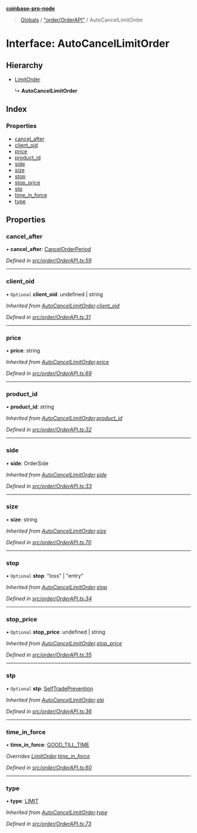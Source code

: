 **[coinbase-pro-node](../README.md)**

> [Globals](../globals.md) / ["order/OrderAPI"](../modules/_order_orderapi_.md) / AutoCancelLimitOrder

# Interface: AutoCancelLimitOrder

## Hierarchy

- [LimitOrder](_order_orderapi_.limitorder.md)

  ↳ **AutoCancelLimitOrder**

## Index

### Properties

- [cancel_after](_order_orderapi_.autocancellimitorder.md#cancel_after)
- [client_oid](_order_orderapi_.autocancellimitorder.md#client_oid)
- [price](_order_orderapi_.autocancellimitorder.md#price)
- [product_id](_order_orderapi_.autocancellimitorder.md#product_id)
- [side](_order_orderapi_.autocancellimitorder.md#side)
- [size](_order_orderapi_.autocancellimitorder.md#size)
- [stop](_order_orderapi_.autocancellimitorder.md#stop)
- [stop_price](_order_orderapi_.autocancellimitorder.md#stop_price)
- [stp](_order_orderapi_.autocancellimitorder.md#stp)
- [time_in_force](_order_orderapi_.autocancellimitorder.md#time_in_force)
- [type](_order_orderapi_.autocancellimitorder.md#type)

## Properties

### cancel_after

• **cancel_after**: [CancelOrderPeriod](../enums/_order_orderapi_.cancelorderperiod.md)

_Defined in [src/order/OrderAPI.ts:59](https://github.com/bennycode/coinbase-pro-node/blob/e431220/src/order/OrderAPI.ts#L59)_

---

### client_oid

• `Optional` **client_oid**: undefined \| string

_Inherited from [AutoCancelLimitOrder](_order_orderapi_.autocancellimitorder.md).[client_oid](_order_orderapi_.autocancellimitorder.md#client_oid)_

_Defined in [src/order/OrderAPI.ts:31](https://github.com/bennycode/coinbase-pro-node/blob/e431220/src/order/OrderAPI.ts#L31)_

---

### price

• **price**: string

_Inherited from [AutoCancelLimitOrder](_order_orderapi_.autocancellimitorder.md).[price](_order_orderapi_.autocancellimitorder.md#price)_

_Defined in [src/order/OrderAPI.ts:69](https://github.com/bennycode/coinbase-pro-node/blob/e431220/src/order/OrderAPI.ts#L69)_

---

### product_id

• **product_id**: string

_Inherited from [AutoCancelLimitOrder](_order_orderapi_.autocancellimitorder.md).[product_id](_order_orderapi_.autocancellimitorder.md#product_id)_

_Defined in [src/order/OrderAPI.ts:32](https://github.com/bennycode/coinbase-pro-node/blob/e431220/src/order/OrderAPI.ts#L32)_

---

### side

• **side**: OrderSide

_Inherited from [AutoCancelLimitOrder](_order_orderapi_.autocancellimitorder.md).[side](_order_orderapi_.autocancellimitorder.md#side)_

_Defined in [src/order/OrderAPI.ts:33](https://github.com/bennycode/coinbase-pro-node/blob/e431220/src/order/OrderAPI.ts#L33)_

---

### size

• **size**: string

_Inherited from [AutoCancelLimitOrder](_order_orderapi_.autocancellimitorder.md).[size](_order_orderapi_.autocancellimitorder.md#size)_

_Defined in [src/order/OrderAPI.ts:70](https://github.com/bennycode/coinbase-pro-node/blob/e431220/src/order/OrderAPI.ts#L70)_

---

### stop

• `Optional` **stop**: \"loss\" \| \"entry\"

_Inherited from [AutoCancelLimitOrder](_order_orderapi_.autocancellimitorder.md).[stop](_order_orderapi_.autocancellimitorder.md#stop)_

_Defined in [src/order/OrderAPI.ts:34](https://github.com/bennycode/coinbase-pro-node/blob/e431220/src/order/OrderAPI.ts#L34)_

---

### stop_price

• `Optional` **stop_price**: undefined \| string

_Inherited from [AutoCancelLimitOrder](_order_orderapi_.autocancellimitorder.md).[stop_price](_order_orderapi_.autocancellimitorder.md#stop_price)_

_Defined in [src/order/OrderAPI.ts:35](https://github.com/bennycode/coinbase-pro-node/blob/e431220/src/order/OrderAPI.ts#L35)_

---

### stp

• `Optional` **stp**: [SelfTradePrevention](../enums/_order_orderapi_.selftradeprevention.md)

_Inherited from [AutoCancelLimitOrder](_order_orderapi_.autocancellimitorder.md).[stp](_order_orderapi_.autocancellimitorder.md#stp)_

_Defined in [src/order/OrderAPI.ts:36](https://github.com/bennycode/coinbase-pro-node/blob/e431220/src/order/OrderAPI.ts#L36)_

---

### time_in_force

• **time_in_force**: [GOOD_TILL_TIME](../enums/_order_orderapi_.timeinforce.md#good_till_time)

_Overrides [LimitOrder](_order_orderapi_.limitorder.md).[time_in_force](_order_orderapi_.limitorder.md#time_in_force)_

_Defined in [src/order/OrderAPI.ts:60](https://github.com/bennycode/coinbase-pro-node/blob/e431220/src/order/OrderAPI.ts#L60)_

---

### type

• **type**: [LIMIT](../enums/_order_orderapi_.ordertype.md#limit)

_Inherited from [AutoCancelLimitOrder](_order_orderapi_.autocancellimitorder.md).[type](_order_orderapi_.autocancellimitorder.md#type)_

_Defined in [src/order/OrderAPI.ts:73](https://github.com/bennycode/coinbase-pro-node/blob/e431220/src/order/OrderAPI.ts#L73)_
